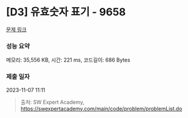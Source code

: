 # [D3] 유효숫자 표기 - 9658 

[문제 링크](https://swexpertacademy.com/main/code/problem/problemDetail.do?contestProbId=AXCjn9TKJmUDFAX0) 

### 성능 요약

메모리: 35,556 KB, 시간: 221 ms, 코드길이: 686 Bytes

### 제출 일자

2023-11-07 11:11



> 출처: SW Expert Academy, https://swexpertacademy.com/main/code/problem/problemList.do
